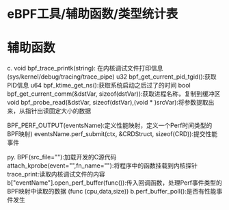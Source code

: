 # eBPF工具/辅助函数/类型统计表

# 辅助函数
c.
void bpf_trace_printk(string): 在内核调试文件打印信息(sys/kernel/debug/tracing/trace_pipe)
u32 bpf_get_current_pid_tgid():获取PID信息
u64 bpf_ktime_get_ns():获取系统启动之后过了的时间
bool bpf_get_current_comm(&dstVar, sizeof(dstVar)):获取进程名称，复制到缓冲区
void bpf_probe_read(&dstVar, sizeof(dstVar),(void * )srcVar):将参数提取出来，从指针出读固定大小的数据

BPF_PERF_OUTPUT(eventsName):定义性能映射，定义一个Perf时间类型的BPF映射)
eventsName.perf_submit(ctx, &CRDStruct, sizeof(CRD)):提交性能事件

py.
BPF(src_file=""):加载开发的C源代码
attach_kprobe(event="",fn_name=""):将程序中的函数挂载到内核探针
trace_print:读取内核调试文件的内容
b["eventName"].open_perf_buffer(func()):传入回调函数，处理Perf事件类型的BPF映射中读取的数据
                               (func (cpu,data,size))
b.perf_buffer_poll():是否有性能事件发生



